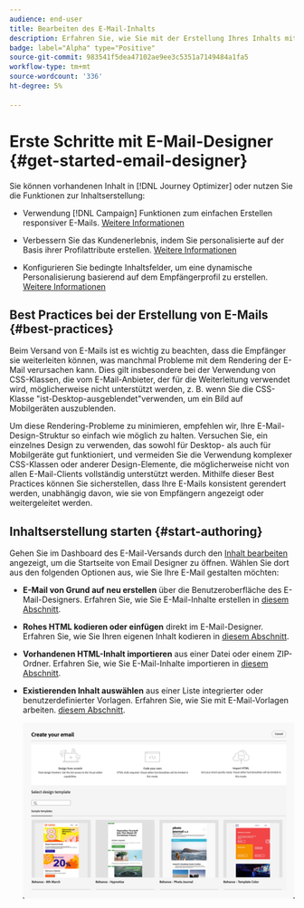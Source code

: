 ```yaml
---
audience: end-user
title: Bearbeiten des E-Mail-Inhalts
description: Erfahren Sie, wie Sie mit der Erstellung Ihres Inhalts mit Email Designer in der Web-Benutzeroberfläche von Campaign beginnen
badge: label="Alpha" type="Positive"
source-git-commit: 983541f5dea47102ae9ee3c5351a7149484a1fa5
workflow-type: tm+mt
source-wordcount: '336'
ht-degree: 5%

---
```


# Erste Schritte mit E-Mail-Designer {#get-started-email-designer}

Sie können vorhandenen Inhalt in [!DNL Journey Optimizer] oder nutzen Sie die Funktionen zur Inhaltserstellung:

* Verwendung [!DNL Campaign] Funktionen zum einfachen Erstellen responsiver E-Mails. [Weitere Informationen](create-email-content.md)

* Verbessern Sie das Kundenerlebnis, indem Sie personalisierte auf der Basis ihrer Profilattribute erstellen. [Weitere Informationen](../personalization/personalize.md)

* Konfigurieren Sie bedingte Inhaltsfelder, um eine dynamische Personalisierung basierend auf dem Empfängerprofil zu erstellen. [Weitere Informationen](../personalization/conditions.md)

## Best Practices bei der Erstellung von E-Mails {#best-practices}

Beim Versand von E-Mails ist es wichtig zu beachten, dass die Empfänger sie weiterleiten können, was manchmal Probleme mit dem Rendering der E-Mail verursachen kann. Dies gilt insbesondere bei der Verwendung von CSS-Klassen, die vom E-Mail-Anbieter, der für die Weiterleitung verwendet wird, möglicherweise nicht unterstützt werden, z. B. wenn Sie die CSS-Klasse &quot;ist-Desktop-ausgeblendet&quot;verwenden, um ein Bild auf Mobilgeräten auszublenden.

Um diese Rendering-Probleme zu minimieren, empfehlen wir, Ihre E-Mail-Design-Struktur so einfach wie möglich zu halten. Versuchen Sie, ein einzelnes Design zu verwenden, das sowohl für Desktop- als auch für Mobilgeräte gut funktioniert, und vermeiden Sie die Verwendung komplexer CSS-Klassen oder anderer Design-Elemente, die möglicherweise nicht von allen E-Mail-Clients vollständig unterstützt werden. Mithilfe dieser Best Practices können Sie sicherstellen, dass Ihre E-Mails konsistent gerendert werden, unabhängig davon, wie sie von Empfängern angezeigt oder weitergeleitet werden.

## Inhaltserstellung starten {#start-authoring}

Gehen Sie im Dashboard des E-Mail-Versands durch den [Inhalt bearbeiten](edit-content.md) angezeigt, um die Startseite von Email Designer zu öffnen. Wählen Sie dort aus den folgenden Optionen aus, wie Sie Ihre E-Mail gestalten möchten:

* **E-Mail von Grund auf neu erstellen** über die Benutzeroberfläche des E-Mail-Designers. Erfahren Sie, wie Sie E-Mail-Inhalte erstellen in [diesem Abschnitt](create-email-content.md).

* **Rohes HTML kodieren oder einfügen** direkt im E-Mail-Designer. Erfahren Sie, wie Sie Ihren eigenen Inhalt kodieren in [diesem Abschnitt](code-content.md).

* **Vorhandenen HTML-Inhalt importieren** aus einer Datei oder einem ZIP-Ordner. Erfahren Sie, wie Sie E-Mail-Inhalte importieren in [diesem Abschnitt](existing-content.md).

* **Existierenden Inhalt auswählen** aus einer Liste integrierter oder benutzerdefinierter Vorlagen. Erfahren Sie, wie Sie mit E-Mail-Vorlagen arbeiten. [diesem Abschnitt](email-templates.md).

   ![](assets/email_designer_create_options.png)

